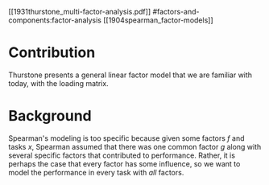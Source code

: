 [[1931thurstone_multi-factor-analysis.pdf]]
#factors-and-components:factor-analysis
[[1904spearman_factor-models]]

# Contribution 

   Thurstone presents a general linear factor model that we are familiar with today, with the loading matrix. 

# Background 

   Spearman's modeling is too specific because given some factors $f$ and tasks $x$, Spearman assumed that there was one common factor $g$ along with several specific factors that contributed to performance. Rather, it is perhaps the case that every factor has some influence, so we want to model the performance in every task with *all* factors. 


